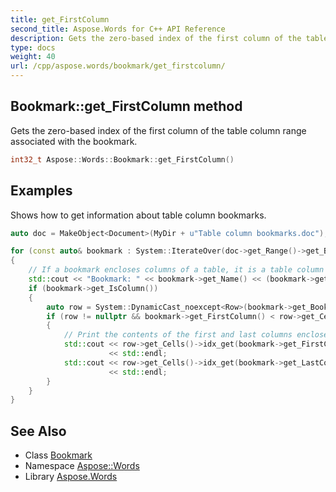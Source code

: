```yaml
---
title: get_FirstColumn
second_title: Aspose.Words for C++ API Reference
description: Gets the zero-based index of the first column of the table column range associated with the bookmark.
type: docs
weight: 40
url: /cpp/aspose.words/bookmark/get_firstcolumn/
---
```

## Bookmark::get_FirstColumn method


Gets the zero-based index of the first column of the table column range associated with the bookmark.

```cpp
int32_t Aspose::Words::Bookmark::get_FirstColumn()
```


## Examples



Shows how to get information about table column bookmarks. 
```cpp
auto doc = MakeObject<Document>(MyDir + u"Table column bookmarks.doc");

for (const auto& bookmark : System::IterateOver(doc->get_Range()->get_Bookmarks()))
{
    // If a bookmark encloses columns of a table, it is a table column bookmark, and its IsColumn flag set to true.
    std::cout << "Bookmark: " << bookmark->get_Name() << (bookmark->get_IsColumn() ? String(u" (Column)") : String(u"")) << std::endl;
    if (bookmark->get_IsColumn())
    {
        auto row = System::DynamicCast_noexcept<Row>(bookmark->get_BookmarkStart()->GetAncestor(NodeType::Row));
        if (row != nullptr && bookmark->get_FirstColumn() < row->get_Cells()->get_Count())
        {
            // Print the contents of the first and last columns enclosed by the bookmark.
            std::cout << row->get_Cells()->idx_get(bookmark->get_FirstColumn())->GetText().TrimEnd(MakeArray<char16_t>({ControlChar::CellChar}))
                      << std::endl;
            std::cout << row->get_Cells()->idx_get(bookmark->get_LastColumn())->GetText().TrimEnd(MakeArray<char16_t>({ControlChar::CellChar}))
                      << std::endl;
        }
    }
}
```

## See Also

* Class [Bookmark](../)
* Namespace [Aspose::Words](../../)
* Library [Aspose.Words](../../../)
